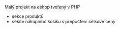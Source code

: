 Malý projekt na eshop tvořený v PHP
- sekce produktů
- sekce nákupního košíku s přepočtem celkové ceny
